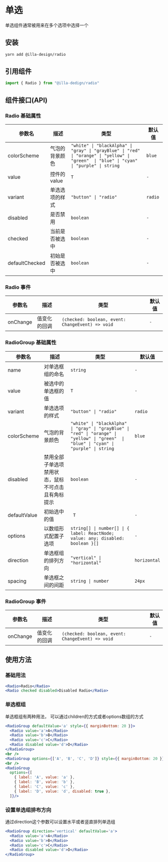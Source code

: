 # 单选

单选组件通常被用来在多个选项中选择一个

## 安装

```bash
yarn add @illa-design/radio
```

## 引用组件

```jsx
import { Radio } from "@illa-dedign/radio"
```

## 组件接口(API)

### Radio 基础属性

| 参数名         | 描述           | 类型                                                         | 默认值 |
| -------------- | -------------- | ------------------------------------------------------------ | ------ |
| colorScheme    | 气泡的背景颜色 | `"white" \| "blackAlpha" \| "gray" \| "grayBlue" \| "red" \| "orange" \| "yellow" \| "green"  \| "blue" \| "cyan" \| "purple" \| string` | `blue` |
| value          | 控件的 value   | `T`                                                            | `-`      |
| variant          | 单选选项的样式       | `"button" \| "radio" `                                   | `radio   `    |
| disabled       | 是否禁用       | `boolean`                                                      | `-`      |
| checked        | 当前是否被选中 | `boolean`                                                      | `-`      |
| defaultChecked | 初始是否被选中 | `boolean`                                                      | `-`      |

### Radio 事件

| 参数名   | 描述         | 类型                                           | 默认值 |
| -------- | ------------ | ---------------------------------------------- | ------ |
| onChange | 值变化的回调 | `(checked: boolean, event: ChangeEvent) => void` | `-`     |

### RadioGroup 基础属性

| 参数名       | 描述                                                | 类型                                                         | 默认值       |
| ------------ | --------------------------------------------------- | ------------------------------------------------------------ | ------------ |
| name         | 对单选框组的命名                                    | `string`                                                       | `- `           |
| value        | 被选中的单选框的值                                  | `T`                                                            | `-`            |
| variant          | 单选选项的样式       | `"button" \| "radio" `                                   | `radio   `    |
| colorScheme  | 气泡的背景颜色                                      | `"white" \| "blackAlpha" \| "gray" \| "grayBlue" \| "red" \| "orange" \| "yellow" \| "green"  \| "blue" \| "cyan" \| "purple" \| string` | `blue`       |
| disabled     | 禁用全部子单选项 禁用状态，鼠标不可点击且有角标提示 | `boolean `                                                     | `-`            |
| defaultValue | 初始选中的值                                        |` T`                                                            | `- `           |
| options      | 以数组形式配置子选项                                | `string[] \| number[] \| { label: ReactNode; value: any; disabled: boolean }[]` | `- `           |
| direction    | 单选框组的排列方向                                  | `"vertical" \| "horizontal"`                                   |` horizontal `|
| spacing      | 单选框之间的间距                                    |` string \| number  `                                           | `24px `      |

### RadioGroup 事件

| 参数名   | 描述         | 类型                                           | 默认值 |
| -------- | ------------ | ---------------------------------------------- | ------ |
| onChange | 值变化的回调 | `(checked: boolean, event: ChangeEvent) => void` | `- `     |

### 

## 使用方法

### 基础用法

```jsx
<Radio>Radio</Radio>
<Radio checked disabled>Disabled Radio</Radio>
```

### 单选框组

单选框组有两种用法， 可以通过children的方式或者options数组的方式

```jsx
<RadioGroup defaultValue='a' style={{ marginBottom: 20 }}>
  <Radio value='a'>A</Radio>
  <Radio value='b'>B</Radio>
  <Radio value='c'>C</Radio>
  <Radio disabled value='d'>D</Radio>
</RadioGroup>
<br />
<RadioGroup options={['A', 'B', 'C', 'D']} style={{ marginBottom: 20 }} />
<br />
<RadioGroup
  options={[
    { label: 'A', value: 'a' },
    { label: 'B', value: 'b' },
    { label: 'C', value: 'c' },
    { label: 'D', value: 'd', disabled: true },
  ]}/>
```

### 设置单选组排布方向

通过direction这个参数可以设置水平或者竖直排列单选组

```jsx
<RadioGroup direction='vertical' defaultValue='a'>
  <Radio value='a'>A</Radio>
  <Radio value='b'>B</Radio>
  <Radio value='c'>C</Radio>
  <Radio disabled value='d'>D</Radio>
</RadioGroup>
```

